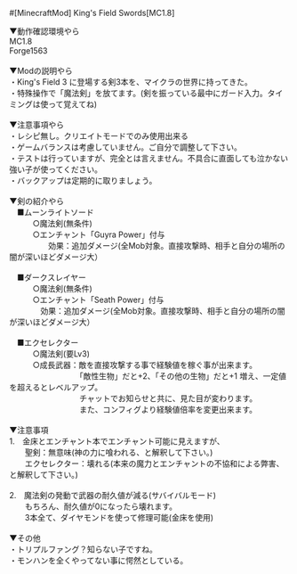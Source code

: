 #[MinecraftMod] King's Field Swords[MC1.8]

▼動作確認環境やら<br>
MC1.8<br>
Forge1563<br>
<br>
▼Modの説明やら<br>
・King's Field 3 に登場する剣3本を、マイクラの世界に持ってきた。<br>
・特殊操作で「魔法剣」を放てます。(剣を振っている最中にガード入力。タイミングは使って覚えてね)<br>
<br>
▼注意事項やら<br>
・レシピ無し。クリエイトモードでのみ使用出来る<br>
・ゲームバランスは考慮していません。ご自分で調整して下さい。<br>
・テストは行っていますが、完全とは言えません。不具合に直面しても泣かない強い子が使ってください。<br>
・バックアップは定期的に取りましょう。<br>
<br>
▼剣の紹介やら<br>
　■ムーンライトソード <br>
　　　○魔法剣(無条件)<br>
　　　○エンチャント「Guyra Power」付与<br>
　　　　　効果：追加ダメージ(全Mob対象。直接攻撃時、相手と自分の場所の闇が深いほどダメージ大）<br>
<br>
　■ダークスレイヤー <br>
　　　○魔法剣(無条件)<br>
　　　○エンチャント「Seath Power」付与<br>
　　　　効果：追加ダメージ(全Mob対象。直接攻撃時、相手と自分の場所の闇が深いほどダメージ大）<br>
<br>
　■エクセレクター <br>
　　　○魔法剣(要Lv3)<br>
　　　○成長武器：敵を直接攻撃する事で経験値を稼ぐ事が出来ます。<br>
　　　　　　　　　「敵性生物」だと+2、「その他の生物」だと+1 増え、一定値を超えるとレベルアップ。<br>
　　　　　　　　　チャットでお知らせと共に、見た目が変わります。<br>
　　　　　　　　　また、コンフィグより経験値倍率を変更出来ます。<br>
<br>
▼注意事項<br>
1.　金床とエンチャント本でエンチャント可能に見えますが、<br>
　　聖剣：無意味(神の力に喰われる、と解釈して下さい。)<br>
　　エクセレクター：壊れる(本来の魔力とエンチャントの不協和による弊害、と解釈して下さい。)<br>
<br>
2.　魔法剣の発動で武器の耐久値が減る(サバイバルモード)<br>
　　もちろん、耐久値が0になったら壊れます。<br>
　　3本全て、ダイヤモンドを使って修理可能(金床を使用)<br>
<br>
▼その他<br>
・トリプルファング？知らない子ですね。<br>
・モンハンを全くやってない事に愕然としている。<br>
